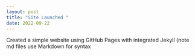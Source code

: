 ```yaml
--- 
layout: post 
title: "Site Launched " 
date: 2022-09-22
--- 
```

 
Created a simple website using GitHub Pages with integrated Jekyll (note md files use Markdown for syntax 
